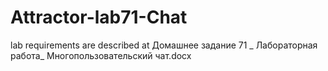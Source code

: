 # Attractor-lab71-Chat

lab requirements are described at Домашнее задание 71 _ Лабораторная работа_ Многопользовательский чат.docx
